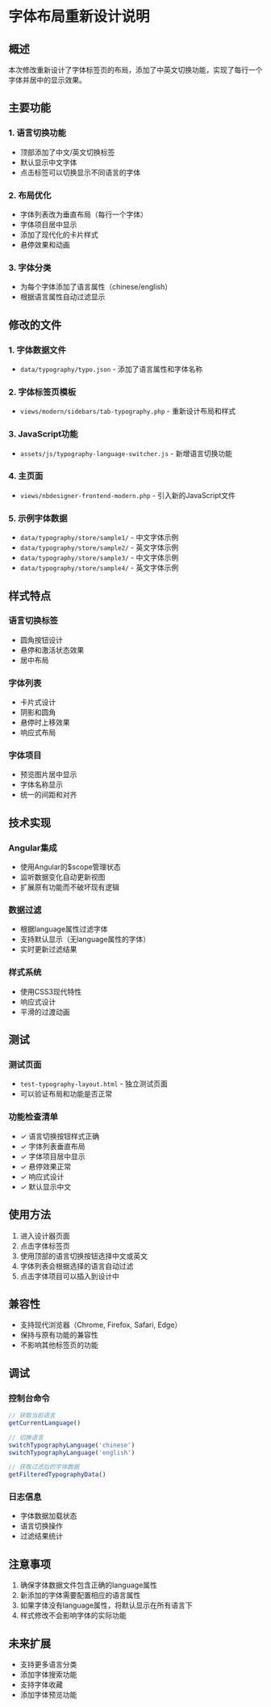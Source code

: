 # 字体布局重新设计说明

## 概述
本次修改重新设计了字体标签页的布局，添加了中英文切换功能，实现了每行一个字体并居中的显示效果。

## 主要功能

### 1. 语言切换功能
- 顶部添加了中文/英文切换标签
- 默认显示中文字体
- 点击标签可以切换显示不同语言的字体

### 2. 布局优化
- 字体列表改为垂直布局（每行一个字体）
- 字体项目居中显示
- 添加了现代化的卡片样式
- 悬停效果和动画

### 3. 字体分类
- 为每个字体添加了语言属性（chinese/english）
- 根据语言属性自动过滤显示

## 修改的文件

### 1. 字体数据文件
- `data/typography/typo.json` - 添加了语言属性和字体名称

### 2. 字体标签页模板
- `views/modern/sidebars/tab-typography.php` - 重新设计布局和样式

### 3. JavaScript功能
- `assets/js/typography-language-switcher.js` - 新增语言切换功能

### 4. 主页面
- `views/nbdesigner-frontend-modern.php` - 引入新的JavaScript文件

### 5. 示例字体数据
- `data/typography/store/sample1/` - 中文字体示例
- `data/typography/store/sample2/` - 英文字体示例
- `data/typography/store/sample3/` - 中文字体示例
- `data/typography/store/sample4/` - 英文字体示例

## 样式特点

### 语言切换标签
- 圆角按钮设计
- 悬停和激活状态效果
- 居中布局

### 字体列表
- 卡片式设计
- 阴影和圆角
- 悬停时上移效果
- 响应式布局

### 字体项目
- 预览图片居中显示
- 字体名称显示
- 统一的间距和对齐

## 技术实现

### Angular集成
- 使用Angular的$scope管理状态
- 监听数据变化自动更新视图
- 扩展原有功能而不破坏现有逻辑

### 数据过滤
- 根据language属性过滤字体
- 支持默认显示（无language属性的字体）
- 实时更新过滤结果

### 样式系统
- 使用CSS3现代特性
- 响应式设计
- 平滑的过渡动画

## 测试

### 测试页面
- `test-typography-layout.html` - 独立测试页面
- 可以验证布局和功能是否正常

### 功能检查清单
- ✓ 语言切换按钮样式正确
- ✓ 字体列表垂直布局
- ✓ 字体项目居中显示
- ✓ 悬停效果正常
- ✓ 响应式设计
- ✓ 默认显示中文

## 使用方法

1. 进入设计器页面
2. 点击字体标签页
3. 使用顶部的语言切换按钮选择中文或英文
4. 字体列表会根据选择的语言自动过滤
5. 点击字体项目可以插入到设计中

## 兼容性

- 支持现代浏览器（Chrome, Firefox, Safari, Edge）
- 保持与原有功能的兼容性
- 不影响其他标签页的功能

## 调试

### 控制台命令
```javascript
// 获取当前语言
getCurrentLanguage()

// 切换语言
switchTypographyLanguage('chinese')
switchTypographyLanguage('english')

// 获取过滤后的字体数据
getFilteredTypographyData()
```

### 日志信息
- 字体数据加载状态
- 语言切换操作
- 过滤结果统计

## 注意事项

1. 确保字体数据文件包含正确的language属性
2. 新添加的字体需要配置相应的语言属性
3. 如果字体没有language属性，将默认显示在所有语言下
4. 样式修改不会影响字体的实际功能

## 未来扩展

- 支持更多语言分类
- 添加字体搜索功能
- 支持字体收藏
- 添加字体预览功能

